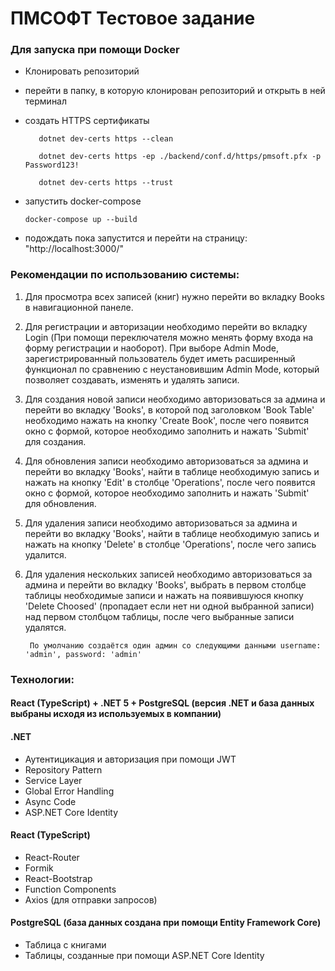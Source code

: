 # ПМСОФТ Тестовое задание

### Для запуска при помощи Docker

- Клонировать репозиторий
- перейти в папку, в которую клонирован репозиторий и открыть в ней терминал
- создать HTTPS сертификаты
         
         dotnet dev-certs https --clean
         
         dotnet dev-certs https -ep ./backend/conf.d/https/pmsoft.pfx -p Password123!
         
         dotnet dev-certs https --trust
         
- запустить docker-compose

      docker-compose up --build
- подождать пока запустится и перейти на страницу: "http://localhost:3000/"


### Рекомендации по использованию системы:
1. Для просмотра всех записей (книг) нужно перейти во вкладку Books в навигационной панеле.
2. Для регистрации и авторизации необходимо перейти во вкладку Login (При помощи переключателя можно менять форму входа на форму регистрации и наоборот).
При выборе Admin Mode, зарегистрированный пользователь будет иметь расширенный функционал по сравнению с неустановившим Admin Mode, который позволяет создавать, изменять и удалять записи. 
3. Для создания новой записи необходимо авторизоваться за админа и перейти во вкладку 'Books', в которой под заголовком 'Book Table' необходимо нажать на кнопку 'Create Book', после чего появится окно с формой, которое необходимо заполнить и нажать 'Submit' для создания.
4. Для обновления записи необходимо авторизоваться за админа и перейти во вкладку 'Books', найти в таблице необходимую запись и нажать на кнопку 'Edit' в столбце 'Operations', после чего появится окно с формой, которое необходимо заполнить и нажать 'Submit' для обновления.
5. Для удаления записи необходимо авторизоваться за админа и перейти во вкладку 'Books', найти в таблице необходимую запись и нажать на кнопку 'Delete' в столбце 'Operations', после чего запись удалится.
6. Для удаления нескольких записей необходимо авторизоваться за админа и перейти во вкладку 'Books', выбрать в первом столбце таблицы необходимые записи и нажать на появившуюся кнопку 'Delete Choosed' (пропадает если нет ни одной выбранной записи) над первом столбцом таблицы, после чего выбранные записи удалятся.
             
        По умолчанию создаётся один админ со следующими данными username: 'admin', password: 'admin'

### Технологии:
#### React (TypeScript) + .NET 5 + PostgreSQL (версия .NET и база данных выбраны исходя из используемых в компании)
#### .NET
* Аутентицикация и авторизация при помощи JWT
* Repository Pattern
* Service Layer
* Global Error Handling
* Async Code
* ASP.NET Core Identity

#### React (TypeScript)
* React-Router
* Formik
* React-Bootstrap
* Function Components
* Axios (для отправки запросов)

#### PostgreSQL (база данных создана при помощи Entity Framework Core)
* Таблица с книгами
* Таблицы, созданные при помощи ASP.NET Core Identity




